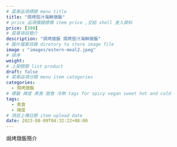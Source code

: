 ```yaml
---
# 菜單品項標題 menu title 
title: "焗烤茄汁海鮮燉飯"
# price 品項價錢標價 item price ,交給 shell 差入資料
price: [380] 
# 菜單項目簡介 
description: "焗烤燉飯 焗烤茄汁海鮮燉飯"
# 圖片檔案目錄 diretory to store image file
image : "images/estern-meal2.jpeg"
# 排序
weight: 
# 上架開關 list product 
draft: false
# 菜單品項分類 menu item categories 
categories:
  - 焗烤燉飯
# 標籤 辣度 素食 甜食 冷熱 tags for spicy vegan sweet hot and cold 
tags:
  - 素食
  - 辣度
# 項目上傳日期 item upload date 
date: 2023-08-09T04:32:22+08:00
---
```


焗烤燉飯簡介
